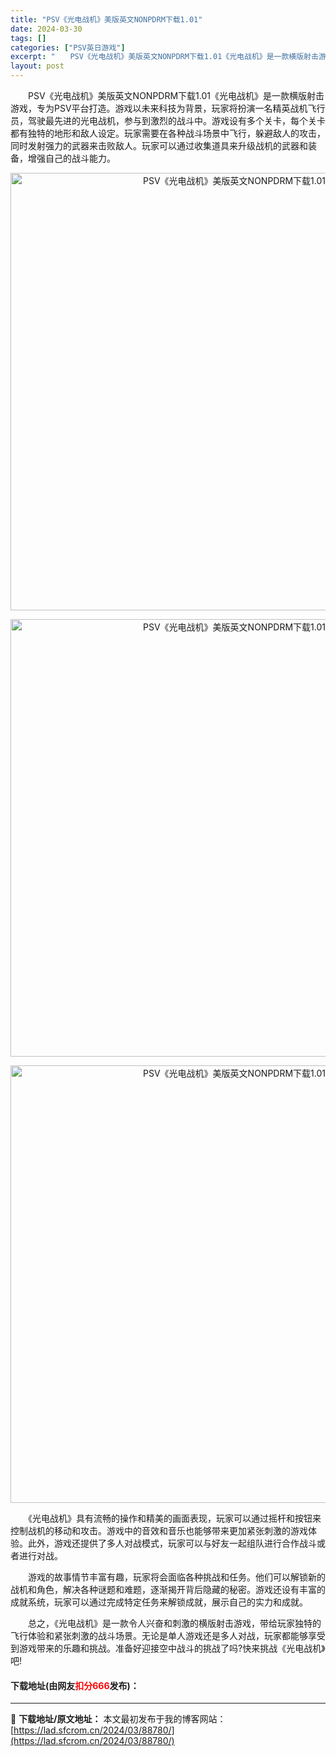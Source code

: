 ```yaml
---
title: "PSV《光电战机》美版英文NONPDRM下载1.01"
date: 2024-03-30
tags: []
categories: ["PSV英日游戏"]
excerpt: "　　PSV《光电战机》美版英文NONPDRM下载1.01《光电战机》是一款横版射击游戏，专为PSV平台打造。游戏以未来科技为背景，玩家将扮演一名精英战机飞行员，驾驶最先进的光电战机，参与到激烈的战斗中。游戏设有多个关卡，每个关卡都有独特的地形和敌人设定。玩家需要在各种战斗场景中飞行，躲避敌人的攻击，&hellip;"
layout: post
---
```


 <p>　　PSV《光电战机》美版英文NONPDRM下载1.01《光电战机》是一款横版射击游戏，专为PSV平台打造。游戏以未来科技为背景，玩家将扮演一名精英战机飞行员，驾驶最先进的光电战机，参与到激烈的战斗中。游戏设有多个关卡，每个关卡都有独特的地形和敌人设定。玩家需要在各种战斗场景中飞行，躲避敌人的攻击，同时发射强力的武器来击败敌人。玩家可以通过收集道具来升级战机的武器和装备，增强自己的战斗能力。</p> <p align="center"><img align="" border="0" src="https://lad.sfcrom.cn/wp-content/uploads/2024/03/20240330_660780b65b05d.webp" width="700" alt="PSV《光电战机》美版英文NONPDRM下载1.01" /></p> <p align="center"><img align="" border="0" src="https://lad.sfcrom.cn/wp-content/uploads/2024/03/20240330_660780b6e7ca2.webp" width="700" alt="PSV《光电战机》美版英文NONPDRM下载1.01" /></p> <p align="center"><img align="" border="0" src="https://lad.sfcrom.cn/wp-content/uploads/2024/03/20240330_660780b79e79a.webp" width="700" alt="PSV《光电战机》美版英文NONPDRM下载1.01" /></p> <p>　　《光电战机》具有流畅的操作和精美的画面表现，玩家可以通过摇杆和按钮来控制战机的移动和攻击。游戏中的音效和音乐也能够带来更加紧张刺激的游戏体验。此外，游戏还提供了多人对战模式，玩家可以与好友一起组队进行合作战斗或者进行对战。</p> <p>　　游戏的故事情节丰富有趣，玩家将会面临各种挑战和任务。他们可以解锁新的战机和角色，解决各种谜题和难题，逐渐揭开背后隐藏的秘密。游戏还设有丰富的成就系统，玩家可以通过完成特定任务来解锁成就，展示自己的实力和成就。</p> <p>　　总之，《光电战机》是一款令人兴奋和刺激的横版射击游戏，带给玩家独特的飞行体验和紧张刺激的战斗场景。无论是单人游戏还是多人对战，玩家都能够享受到游戏带来的乐趣和挑战。准备好迎接空中战斗的挑战了吗?快来挑战《光电战机》吧!</p> <p><h4>下载地址(由网友<font color="red">扣分666</font>发布)：</h4></p> 

---
📖 **下载地址/原文地址：** 本文最初发布于我的博客网站：[https://lad.sfcrom.cn/2024/03/88780/](https://lad.sfcrom.cn/2024/03/88780/)
